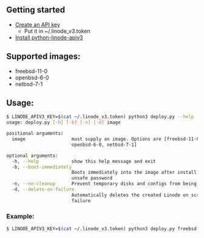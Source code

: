## Getting started

* [Create an API key](https://www.linode.com/docs/platform/api/api-key)
  * Put it in ~/.linode_v3.token
* [Install python-linode-apiv3](https://github.com/eatonphil/python-linode-apiv3)

## Supported images:

* freebsd-11-0
* openbsd-6-0
* netbsd-7-1

## Usage:

```sh
$ LINODE_APIV3_KEY=$(cat ~/.linode_v3.token) python3 deploy.py --help
usage: deploy.py [-h] [-b] [-n] [-d] image

positional arguments:
  image                 must supply an image. Options are [freebsd-11-0,
                        openbsd-6-0, netbsd-7-1]

optional arguments:
  -h, --help            show this help message and exit
  -b, --boot-immediately
                        Boots immediately into the image after install with an
                        unsafe password
  -n, --no-cleanup      Prevent temporary disks and configs from being deleted
  -d, --delete-on-failure
                        Automatically deletes the created Linode on script
                        failure
```

### Example:

```sh
$ LINODE_APIV3_KEY=$(cat ~/.linode_v3.token) python3 deploy.py freebsd-11-0
```